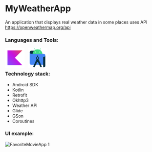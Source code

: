 # MyWeatherApp

An application that displays real weather data in some places uses API https://openweathermap.org/api

### Languages and Tools:
<img align="left" alt="Kotlin" width="64px" hight="64px" src="https://github.com/devicons/devicon/blob/master/icons/kotlin/kotlin-original.svg" style="padding-right:10px;" />
<img align="left" alt="Android Studio" width="64px" hight="64px" src="https://github.com/devicons/devicon/blob/master/icons/androidstudio/androidstudio-original.svg" style="padding-right:10px;" />

<br />
<br />
<br />

### Technology stack:
- Android SDK
- Kotlin
- Retrofit
- Okhttp3
- Weather API
- Glide
- GSon
- Coroutines

### UI example:
<p>
  <img alt="FavoriteMovieApp 1" width="200px" hight="400px"  src="https://github.com/Foxxx48/MyWeatherApp/assets/85708455/6a536b9f-9434-448d-8fde-ef240043f08b"/>
</p>

